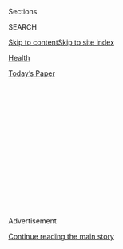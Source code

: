 <div id="app">

<div>

<div>

<div>

<div class="NYTAppHideMasthead css-1q2w90k e1suatyy0">

<div class="section css-ui9rw0 e1suatyy2">

<div class="css-eph4ug er09x8g0">

<div class="css-6n7j50">

</div>

<span class="css-1dv1kvn">Sections</span>

<div class="css-10488qs">

<span class="css-1dv1kvn">SEARCH</span>

</div>

[Skip to content](#site-content)[Skip to site
index](#site-index)

</div>

<div id="masthead-section-label" class="css-1wr3we4 eaxe0e00">

[Health](https://www.nytimes3xbfgragh.onion/section/health)

</div>

<div class="css-10698na e1huz5gh0">

</div>

</div>

<div id="masthead-bar-one" class="section hasLinks css-15hmgas e1csuq9d3">

<div class="css-uqyvli e1csuq9d0">

</div>

<div class="css-1uqjmks e1csuq9d1">

</div>

<div class="css-9e9ivx">

[](https://myaccount.nytimes3xbfgragh.onion/auth/login?response_type=cookie&client_id=vi)

</div>

<div class="css-1bvtpon e1csuq9d2">

[Today’s
Paper](https://www.nytimes3xbfgragh.onion/section/todayspaper)

</div>

</div>

</div>

</div>

<div data-aria-hidden="false">

<div id="site-content" data-role="main">

<div>

<div class="css-1aor85t" style="opacity:0.000000001;z-index:-1;visibility:hidden">

<div class="css-1hqnpie">

<div class="css-epjblv">

<span class="css-17xtcya">[Health](/section/health)</span><span class="css-x15j1o">|</span><span class="css-fwqvlz">2
College Students Dreamed Up an A.L.S. Treatment. The Results Are
In.</span>

</div>

<div class="css-k008qs">

<div class="css-1iwv8en">

<span class="css-18z7m18"></span>

<div>

</div>

</div>

<span class="css-1n6z4y">https://nyti.ms/3lM6JMY</span>

<div class="css-1705lsu">

<div class="css-4xjgmj">

<div class="css-4skfbu" data-role="toolbar" data-aria-label="Social Media Share buttons, Save button, and Comments Panel with current comment count" data-testid="share-tools">

  - 
  - 
  - 
  - 
    
    <div class="css-6n7j50">
    
    </div>

  - 
  - 

</div>

</div>

</div>

</div>

</div>

</div>

<div class="css-13pd83m">

</div>

<div id="top-wrapper" class="css-1sy8kpn">

<div id="top-slug" class="css-l9onyx">

Advertisement

</div>

[Continue reading the main
story](#after-top)

<div class="ad top-wrapper" style="text-align:center;height:100%;display:block;min-height:250px">

<div id="top" class="place-ad" data-position="top" data-size-key="top">

</div>

</div>

<div id="after-top">

</div>

</div>

<div>

<div id="sponsor-wrapper" class="css-1hyfx7x">

<div id="sponsor-slug" class="css-19vbshk">

Supported by

</div>

[Continue reading the main
story](#after-sponsor)

<div id="sponsor" class="ad sponsor-wrapper" style="text-align:center;height:100%;display:block">

</div>

<div id="after-sponsor">

</div>

</div>

<div class="css-186x18t">

</div>

<div class="css-1vkm6nb ehdk2mb0">

# 2 College Students Dreamed Up an A.L.S. Treatment. The Results Are In.

</div>

A study of their therapy and clinical trials of other experimental
treatments are offering glimmers of hope that paralysis from the
disorder can be slowed.

<div class="css-79elbk" data-testid="photoviewer-wrapper">

<div class="css-z3e15g" data-testid="photoviewer-wrapper-hidden">

</div>

<div class="css-1a48zt4 ehw59r15" data-testid="photoviewer-children">

![<span class="css-16f3y1r e13ogyst0" data-aria-hidden="true">Mike Teal,
who lives in Tallahassee, began developing symptoms of A.L.S. in 2016.
He takes an experimental drug called AMX0035 which aims to slow the
progression of the
disease.</span><span class="css-cnj6d5 e1z0qqy90" itemprop="copyrightHolder"><span class="css-1ly73wi e1tej78p0">Credit...</span><span><span>Aileen
Perilla for The New York
Times</span></span></span>](https://static01.graylady3jvrrxbe.onion/images/2020/09/08/science/02ALS1/merlin_176266437_3cc8b3fd-fdbd-4abd-bfed-b7904b1055bf-articleLarge.jpg?quality=75&auto=webp&disable=upscale)

</div>

</div>

<div class="css-18e8msd">

<div class="css-vp77d3 epjyd6m0">

<div class="css-hus3qt ey68jwv0" data-aria-hidden="true">

[![Pam
Belluck](https://static01.graylady3jvrrxbe.onion/images/2018/02/16/multimedia/author-pam-belluck/author-pam-belluck-thumbLarge-v2.png
"Pam Belluck")](https://www.nytimes3xbfgragh.onion/by/pam-belluck)

</div>

<div class="css-1baulvz">

By [<span class="css-1baulvz last-byline" itemprop="name">Pam
Belluck</span>](https://www.nytimes3xbfgragh.onion/by/pam-belluck)

</div>

</div>

  - 
    
    <div class="css-ld3wwf e16638kd2">
    
    Published Sept. 2, 2020Updated Sept. 4,
    2020
    
    </div>

  - 
    
    <div class="css-4xjgmj">
    
    <div class="css-pvvomx" data-role="toolbar" data-aria-label="Social Media Share buttons, Save button, and Comments Panel with current comment count" data-testid="share-tools">
    
      - 
      - 
      - 
      - 
        
        <div class="css-6n7j50">
        
        </div>
    
      - 
      - 
    
    </div>
    
    </div>

</div>

</div>

<div class="section meteredContent css-1r7ky0e" name="articleBody" itemprop="articleBody">

<div class="css-1fanzo5 StoryBodyCompanionColumn">

<div class="css-53u6y8">

Seven years ago, Joshua Cohen, then a junior at Brown University
majoring in biomedical engineering, was captivated by the question of
why people develop brain disorders. “How does a neuron die?” he
wondered.

After poring over scientific studies, he sketched out his ideas for a
way to treat them. “I was sitting in my dorm room and I had kind of
written out the research on these crazy-looking diagrams,” he recalled.

A [study published on
Wednesday](http://www.nejm.org/doi/full/10.1056/NEJMoa1916945) in the
New England Journal of Medicine reported that the experimental treatment
he and another Brown student, Justin Klee, conceived might hold promise
for slowing progression of amyotrophic lateral sclerosis, the ruthless
disease that robs people of their ability to move, speak, eat and
ultimately breathe.

More than 50 clinical trials over 25 years have failed to find effective
treatments for A.L.S., also called Lou Gehrig’s disease, which often
causes death within two to five years. But now, scientific advances and
an influx of funding are driving clinical trials for many potential
therapies, generating hope and intense discussion among patients,
doctors and researchers.

</div>

</div>

<div class="css-1fanzo5 StoryBodyCompanionColumn">

<div class="css-53u6y8">

The new study reported that a two-drug combination slowed progression of
A.L.S. paralysis by about six weeks over about six months, approximately
25 percent more than a placebo. On average, patients on a placebo
declined in 18 weeks to a level that patients receiving the treatment
didn’t reach until 24 weeks, said the principal investigator, Dr.
Sabrina Paganoni, a neuromuscular medicine specialist at Massachusetts
General Hospital’s Healey & AMG Center for A.L.S.

“It’s such a terrible disease and as you can imagine, for the folks who
have it or the family members, it’s just desperation that something’s
going to work,” said Dr. Walter Koroshetz, director of the National
Institute of Neurological Disorders and Stroke, who wasn’t involved in
the new study. “Any kind of slowing of progression for a patient with
A.L.S. might be valuable even though it’s not a big effect.”

He and other experts were careful not to overstate the results and noted
that the drug wasn’t shown to improve patients’ condition or halt
decline. The study evaluated safety and efficacy in a Phase 2 trial with
137 participants, not as large and long as many Phase 3 trials often
required for regulatory approval. Experts and the authors themselves
said further trials were necessary.

Still, doctors and advocates said the relentlessness of the illness and
the availability of only two approved A.L.S. medications, neither
significantly effective, gives urgency to finding additional treatments.
The A.L.S. Association, an advocacy group, said that since the study
found the drug to be safe and patients can die waiting for other trials,
it should be made available to people with the disease as soon as
possible.

“That can mean the difference between being able to feed yourself versus
being fed or not needing a wheelchair versus needing a wheelchair, and
if we can delay that level of disability, that’s a big deal for our
community,” said Neil Thakur, chief mission officer of the association,
which helped finance the study.

</div>

</div>

<div class="css-1fanzo5 StoryBodyCompanionColumn">

<div class="css-53u6y8">

The association will urge the Food and Drug Administration to grant
approval as soon as the company applies for it, and then require
rigorous follow-up studies. The group will also urge the company,
Amylyx, a Massachusetts start-up the students founded, to seek the
agency’s permission to provide the drug for compassionate use while it
is still being evaluated.

</div>

</div>

<div class="css-79elbk" data-testid="photoviewer-wrapper">

<div class="css-z3e15g" data-testid="photoviewer-wrapper-hidden">

</div>

<div class="css-1a48zt4 ehw59r15" data-testid="photoviewer-children">

![<span class="css-16f3y1r e13ogyst0" data-aria-hidden="true">Amylyx
co-founders Joshua Cohen, left, and Justin Klee in their company’s new
Cambridge
offices.</span><span class="css-cnj6d5 e1z0qqy90" itemprop="copyrightHolder"><span class="css-1ly73wi e1tej78p0">Credit...</span><span>Cody
O'Loughlin for The New York
Times</span></span>](https://static01.graylady3jvrrxbe.onion/images/2020/09/08/science/02ALS2/merlin_176250909_004ee643-67c5-46d2-9bf0-cb1b35d4ae03-articleLarge.jpg?quality=75&auto=webp&disable=upscale)

</div>

</div>

<div class="css-1fanzo5 StoryBodyCompanionColumn">

<div class="css-53u6y8">

A.L.S., the most common motor neuron disorder, diagnosed in [about 6,000
people](https://alsnewstoday.com/how-common-is-als/#:~:text=The%20average%20incidence%20rate%20of,ratio%20of%201.5%20to%201\).)
worldwide each year, has drawn greater attention of late, bolstered by
prominent people with the disease, like [Stephen
Hawking](https://www.nytimes3xbfgragh.onion/2018/03/14/obituaries/stephen-hawking-dead.html),
the astrophysicist who died in 2018; Steve Gleason, a former
professional football player; and Ady Barkan, a health care activist who
used a computer-generated voice at this year’s [Democratic National
Convention](https://www.youtube.com/watch?v=XV7xSzXyaT8)because he can
no longer speak.

There is now [legislation in Congress to accelerate A.L.S. therapy
access](https://alsnewstoday.com/2020/06/03/legislation-seeks-early-access-to-promising-treatments-for-als-similar-disorders/)
and [a $25 million federal research
program](https://www.nih.gov/news-events/news-releases/nih-announces-new-transformative-research-award-program-als).
The [Ice Bucket
Challenge](https://www.washingtonpost.com/news/to-your-health/wp/2015/08/19/scientists-are-crediting-the-ice-bucket-challenge-for-breakthroughs-in-research/),
a 2014 fund-raising juggernaut featuring celebrities and others dumping
icy water on their heads, generated about $220 million. More than 20
treatments are being tested, including stem cells, immunotherapy and
genetic therapies for the 10 percent of cases caused by known mutations.
Results from other trials are expected soon.

“This is a really exciting time,” said Dr. Robert Miller, director of
clinical research at Forbes Norris MDA/A.L.S. Research Center at
California Pacific Medical Center, who is involved in several trials,
but not the new study.

Most of the study’s participants were already taking one or both of the
approved A.L.S. medications:
[riluzole](https://www.nytimes3xbfgragh.onion/1995/09/19/science/committee-endorses-new-drug-for-als.html),
which can extend survival by several months, and
[edaravone](https://alsnewstoday.com/2017/05/08/fda-approves-radicava-first-new-als-therapy-in-20-years-and-cause-for-hope/),
which can slow progression by about 33 percent. It’s possible the new
drug, AMX0035, provided additional benefit. Dr. Merit Cudkowicz, the
Healey Center’s director and the study’s senior author, said she
envisioned the new drug combination would be taken alongside existing
medications.

The study is the first clinical trial supported by Ice Bucket Challenge
money to publish results, said the A.L.S. Association. Amylyx financed
the bulk of the study and agreed to use a percentage of income from
sales of the drug to repay 150 percent of the association’s grant to
fund more research.

</div>

</div>

<div class="css-1fanzo5 StoryBodyCompanionColumn">

<div class="css-53u6y8">

Mr. Cohen’s idea in 2013 was that a combination of taurursodiol, a
supplement, and sodium phenylbutyrate, a medication for a pediatric urea
disorder, could safeguard neurons by preventing dysfunction of two
structures in cells, mitochondria and the endoplasmic reticulum.

He quickly involved Mr. Klee, a senior neuroscience major who was a
fraternity brother and fellow player on the university’s club tennis
team. Over cheap sparkling wine, “we both said ‘let’s start a company,’”
Mr. Klee said. “We had no idea what we were doing.”

They heard skepticism from several experts they consulted until they met
with Rudolph Tanzi, a prominent Alzheimer’s expert who had belonged to
their
fraternity.

</div>

</div>

<div class="css-79elbk" data-testid="photoviewer-wrapper">

<div class="css-z3e15g" data-testid="photoviewer-wrapper-hidden">

</div>

<div class="css-1a48zt4 ehw59r15" data-testid="photoviewer-children">

<div class="css-1xdhyk6 erfvjey0">

<span class="css-1ly73wi e1tej78p0">Image</span>

<div class="css-zjzyr8">

<div data-testid="lazyimage-container" style="height:309.3333333333333px">

</div>

</div>

</div>

<span class="css-16f3y1r e13ogyst0" data-aria-hidden="true">First draft
notes and diagrams of Mr. Cohen’s and Mr. Klee’s research plans. The two
met as undergraduates at Brown
University.</span><span class="css-cnj6d5 e1z0qqy90" itemprop="copyrightHolder"><span class="css-1ly73wi e1tej78p0">Credit...</span><span>Cody
O'Loughlin for The New York Times</span></span>

</div>

</div>

<div class="css-1fanzo5 StoryBodyCompanionColumn">

<div class="css-53u6y8">

Dr. Tanzi told them to test whether the drug combination protected rat
neurons from a bleach-like chemical that kills them. With $8,000 from a
university grant, their parents (two of whom are physicians) and
savings, they hired a professional lab, which found that their
combination salvaged 90 percent of neurons, Dr. Tanzi said.

“’That’s impossible,’” he said he told them, urging more tests, which
showed 95 percent of neurons were saved.

“Guys, you got something here,” Dr. Tanzi told them. He became an Amylyx
co-founder and leads its scientific advisory board.

</div>

</div>

<div class="css-1fanzo5 StoryBodyCompanionColumn">

<div class="css-53u6y8">

The combination was christened AMX0035 because 3 and 5 are the favorite
numbers of Mr. Cohen’s fiancée. During YMCA basketball sessions with Dr.
Tanzi, they discussed trying it for Alzheimer’s. But investors weren’t
interested.

Dr. Tanzi introduced the young men to Dr. Cudkowicz, who had once
studied sodium phenylbutyrate and convinced them to test it for A.L.S.
It’s now also in an Alzheimer’s trial.

The A.L.S. study, called Centaur, conducted across the country by
leading A.L.S. researchers, involved patients who developed symptoms
within 18 months before the trial and were affected in at least three
body regions, generally signs of fast-progressing disease. Two-thirds
received AMX0035, a bitter-tasting powder they mixed with water to drink
or ingest through a feeding tube twice daily.

The primary goal was slowing decline on a [48-point A.L.S.
scale](https://www.mdcalc.com/revised-amyotrophic-lateral-sclerosis-functional-rating-scale-alsfrs-r#use-cases)
rating 12 physical abilities, including walking, speech, swallowing,
dressing, handwriting and breathing. Over 24 weeks, patients on placebo
declined 2.32 points more than those taking the drug combination. Fine
motor skills benefited most.

“The data that we see here indicates there may be some beneficial effect
but it doesn’t look like what you’d call a home run,” Dr. Koroshetz
said.

Some patients experienced gastrointestinal side effects like nausea and
diarrhea, but after three weeks those effects largely subsided, and
overall, the drug was safe, researchers said.

In most secondary measures, including muscle strength, respiratory
ability and whether patients were hospitalized, AMX0035 appeared better
than placebo, although it wasn’t statistically significant. Another
measure, a biomarker of neurodegeneration, didn’t seem significantly
affected. A few patients died in both groups, but experts said
identifying the impact on mortality would require evaluation over a
longer period.

</div>

</div>

<div class="css-1fanzo5 StoryBodyCompanionColumn">

<div class="css-53u6y8">

“This is very encouraging,” said Dr. Neil Shneider, director of the
Eleanor and Lou Gehrig A.L.S. Center at Columbia University, who was not
involved. “The question is, is the effect on function sustained beyond
the six-month trial period and does it have an effect on survival?”

Researchers said they would soon publish longer-term data because most
participants opted to take the drug combination after the trial, and
some have now taken it for over two years.

Experts were torn about whether F.D.A. approval should be granted, since
Phase 3 results are often required.

“From my heart, I’d say we are so desperate for meaningful treatment for
A.L.S. that something that looks as promising as this might well be
approved,” Dr. Miller said. “From my head, I’d say it could be chance.
We’ve seen that before where Phase 2 looked really good.”

Dr. Shneider noted that some patients have already been obtaining one or
both components from Europe or Asia and taking it themselves. “There’ll
be a lot of interest from patients and families to get out this drug,”
he said.

But experts also said that making the drug available soon might make it
difficult to recruit patients for subsequent trials. And insurers may
not cover drugs approved based on Phase 2 results, Dr. Koroshetz said.
Some patients have had difficulty getting insurance coverage for
edaravone, which costs about $148,000 a year and was approved after a
Phase 3 trial of the same size and duration as Centaur. Amylyx officials
declined to provide a price estimate for their treatment.

</div>

</div>

<div class="css-1fanzo5 StoryBodyCompanionColumn">

<div class="css-53u6y8">

In interviews, two trial participants said they believed AMX0035 was
beneficial. Given the unpredictable trajectory of the disease, they said
any specific effects were hard to describe. Neither knows if they
received the drug or placebo during the trial, but they’ve received the
treatment
since.

</div>

</div>

<div class="css-79elbk" data-testid="photoviewer-wrapper">

<div class="css-z3e15g" data-testid="photoviewer-wrapper-hidden">

</div>

<div class="css-1a48zt4 ehw59r15" data-testid="photoviewer-children">

<div class="css-1xdhyk6 erfvjey0">

<span class="css-1ly73wi e1tej78p0">Image</span>

<div class="css-zjzyr8">

<div data-testid="lazyimage-container" style="height:257.77777777777777px">

</div>

</div>

</div>

<span class="css-16f3y1r e13ogyst0" data-aria-hidden="true">Mr. Teal,
with his wife, Lauren, and dogs Lucy and Jack, at home. He reports no
side effects from taking AMX0035 and believes it may have eased cramping
in his neck, abdomen and
legs.</span><span class="css-cnj6d5 e1z0qqy90" itemprop="copyrightHolder"><span class="css-1ly73wi e1tej78p0">Credit...</span><span>Aileen
Perilla for The New York Times</span></span>

</div>

</div>

<div class="css-1fanzo5 StoryBodyCompanionColumn">

<div class="css-53u6y8">

Mike Teal, 52, of Tallahassee, Fla., began having symptoms in 2016 and
has taken the drug since at least the spring of 2018, when his trial
ended. Soon after, he also started edaravone.

He currently has limited speech, needs a feeding tube, often uses a
wheelchair and requires a breathing machine every few hours. Last year,
he had to stop working at the gift and accessories store he owns with
his wife, Lauren.

He said he’s had no negative side effects and believes the drug may have
eased cramps in his neck, abdomen and legs.

“I’m confident it has slowed my progression,” he wrote in an email. “But
it’s difficult to measure.”

Jeff Derby, 61, a retired forest products company manager in Cloverdale,
British Columbia, said that when he was diagnosed in July 2018, doctors
described his disease as relatively slow-progressing. He thinks his
decline has become more gradual in the 18 months he’s been taking the
drug since his trial ended. Mr. Derby, who also takes the two approved
medications, said weakness in his left hand isn’t worsening as quickly.

“I think AMX0035 will ultimately be part of a treatment cocktail like
there is for other diseases where you’ll take three, four or five
different things, and as a group, they will help slow the progression to
the point where you can live a somewhat normal life,” he said.

</div>

</div>

<div>

</div>

</div>

<div>

</div>

<div>

</div>

<div>

</div>

<div>

<div id="bottom-wrapper" class="css-1ede5it">

<div id="bottom-slug" class="css-l9onyx">

Advertisement

</div>

[Continue reading the main
story](#after-bottom)

<div id="bottom" class="ad bottom-wrapper" style="text-align:center;height:100%;display:block;min-height:90px">

</div>

<div id="after-bottom">

</div>

</div>

</div>

</div>

</div>

## Site Index

<div>

</div>

## Site Information Navigation

  - [© <span>2020</span> <span>The New York Times
    Company</span>](https://help.nytimes3xbfgragh.onion/hc/en-us/articles/115014792127-Copyright-notice)

<!-- end list -->

  - [NYTCo](https://www.nytco.com/)
  - [Contact
    Us](https://help.nytimes3xbfgragh.onion/hc/en-us/articles/115015385887-Contact-Us)
  - [Work with us](https://www.nytco.com/careers/)
  - [Advertise](https://nytmediakit.com/)
  - [T Brand Studio](http://www.tbrandstudio.com/)
  - [Your Ad
    Choices](https://www.nytimes3xbfgragh.onion/privacy/cookie-policy#how-do-i-manage-trackers)
  - [Privacy](https://www.nytimes3xbfgragh.onion/privacy)
  - [Terms of
    Service](https://help.nytimes3xbfgragh.onion/hc/en-us/articles/115014893428-Terms-of-service)
  - [Terms of
    Sale](https://help.nytimes3xbfgragh.onion/hc/en-us/articles/115014893968-Terms-of-sale)
  - [Site
    Map](https://spiderbites.nytimes3xbfgragh.onion)
  - [Help](https://help.nytimes3xbfgragh.onion/hc/en-us)
  - [Subscriptions](https://www.nytimes3xbfgragh.onion/subscription?campaignId=37WXW)

</div>

</div>

</div>

</div>
